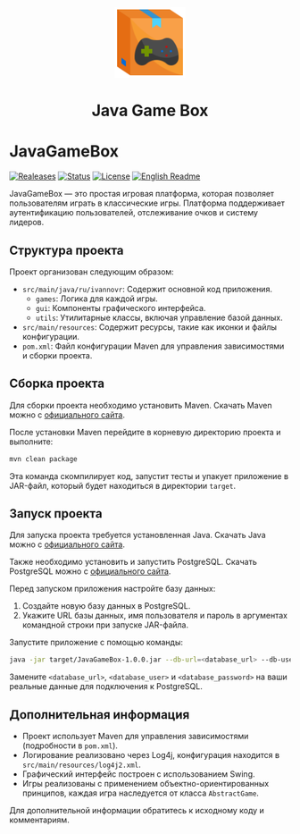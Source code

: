 <p align="center">
  <picture>
    <img alt="Java Game Box icon" src="./src/main/resources/icon.png" width=25% height=25%>
  </picture>
</p>
<h1 align="center">Java Game Box</h1>

# JavaGameBox
[![Realeases](https://img.shields.io/github/v/release/IvanNovR/JavaGameBox.svg)](https://github.com/IvanNovR/JavaGameBox/releases)
[![Status](https://img.shields.io/github/actions/workflow/status/IvanNovR/JavaGameBox/maven.yml.svg)](#)
[![License](https://img.shields.io/badge/license-GPL%20V3-blue.svg?longCache=true)](https://www.gnu.org/licenses/gpl-3.0.en.html)
[![English Readme](https://img.shields.io/badge/english-readme-blue)](/README.md)

JavaGameBox — это простая игровая платформа, которая позволяет пользователям играть в классические игры. Платформа поддерживает аутентификацию пользователей, отслеживание очков и систему лидеров.

## Структура проекта

Проект организован следующим образом:
- `src/main/java/ru/ivannovr`: Содержит основной код приложения.
    - `games`: Логика для каждой игры.
    - `gui`: Компоненты графического интерфейса.
    - `utils`: Утилитарные классы, включая управление базой данных.
- `src/main/resources`: Содержит ресурсы, такие как иконки и файлы конфигурации.
- `pom.xml`: Файл конфигурации Maven для управления зависимостями и сборки проекта.

## Сборка проекта

Для сборки проекта необходимо установить Maven. Скачать Maven можно с [официального сайта](https://maven.apache.org/download.cgi).

После установки Maven перейдите в корневую директорию проекта и выполните:

```bash
mvn clean package
```

Эта команда скомпилирует код, запустит тесты и упакует приложение в JAR-файл, который будет находиться в директории `target`.

## Запуск проекта

Для запуска проекта требуется установленная Java. Скачать Java можно с [официального сайта](https://www.java.com/en/download/).

Также необходимо установить и запустить PostgreSQL. Скачать PostgreSQL можно с [официального сайта](https://www.postgresql.org/download/).

Перед запуском приложения настройте базу данных:
1. Создайте новую базу данных в PostgreSQL.
2. Укажите URL базы данных, имя пользователя и пароль в аргументах командной строки при запуске JAR-файла.

Запустите приложение с помощью команды:

```bash
java -jar target/JavaGameBox-1.0.0.jar --db-url=<database_url> --db-user=<database_user> --db-password=<database_password>
```

Замените `<database_url>`, `<database_user>` и `<database_password>` на ваши реальные данные для подключения к PostgreSQL.

## Дополнительная информация

- Проект использует Maven для управления зависимостями (подробности в `pom.xml`).
- Логирование реализовано через Log4j, конфигурация находится в `src/main/resources/log4j2.xml`.
- Графический интерфейс построен с использованием Swing.
- Игры реализованы с применением объектно-ориентированных принципов, каждая игра наследуется от класса `AbstractGame`.

Для дополнительной информации обратитесь к исходному коду и комментариям.